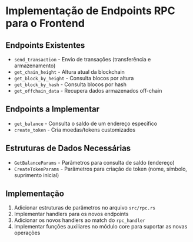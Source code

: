 # Implementação de Endpoints RPC para o Frontend

## Endpoints Existentes
- `send_transaction` - Envio de transações (transferência e armazenamento)
- `get_chain_height` - Altura atual da blockchain
- `get_block_by_height` - Consulta blocos por altura
- `get_block_by_hash` - Consulta blocos por hash
- `get_offchain_data` - Recupera dados armazenados off-chain

## Endpoints a Implementar
- `get_balance` - Consulta o saldo de um endereço específico
- `create_token` - Cria moedas/tokens customizados

## Estruturas de Dados Necessárias
- `GetBalanceParams` - Parâmetros para consulta de saldo (endereço)
- `CreateTokenParams` - Parâmetros para criação de token (nome, símbolo, suprimento inicial)

## Implementação
1. Adicionar estruturas de parâmetros no arquivo `src/rpc.rs`
2. Implementar handlers para os novos endpoints
3. Adicionar os novos handlers ao match do `rpc_handler`
4. Implementar funções auxiliares no módulo core para suportar as novas operações
